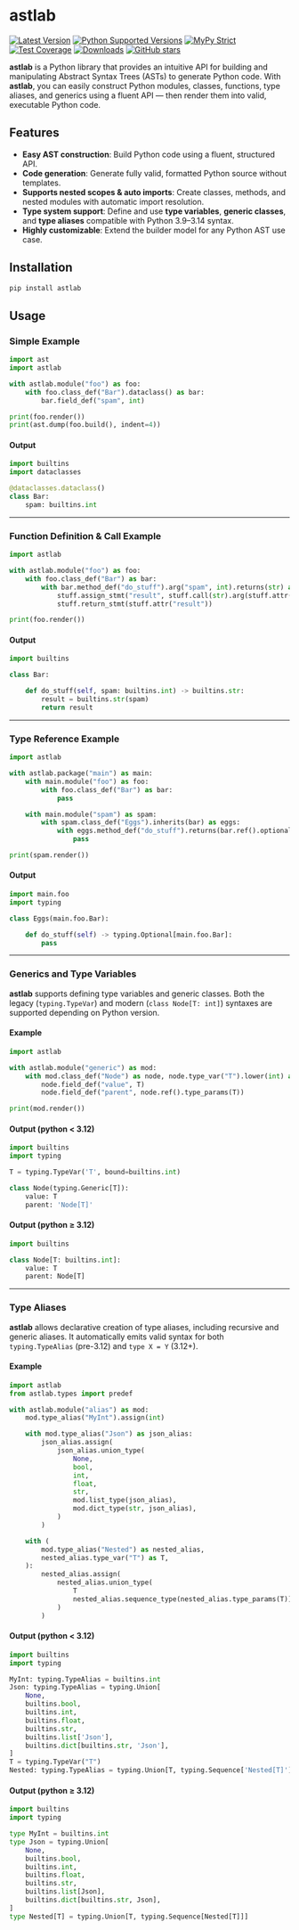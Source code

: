 # astlab

[![Latest Version](https://img.shields.io/pypi/v/astlab.svg)](https://pypi.python.org/pypi/astlab)
[![Python Supported Versions](https://img.shields.io/pypi/pyversions/astlab.svg)](https://pypi.python.org/pypi/astlab)
[![MyPy Strict](https://img.shields.io/badge/mypy-strict-blue)](https://mypy.readthedocs.io/en/stable/getting_started.html#strict-mode-and-configuration)
[![Test Coverage](https://codecov.io/gh/zerlok/astlab/branch/main/graph/badge.svg)](https://codecov.io/gh/zerlok/astlab)
[![Downloads](https://img.shields.io/pypi/dm/astlab.svg)](https://pypistats.org/packages/astlab)
[![GitHub stars](https://img.shields.io/github/stars/zerlok/astlab)](https://github.com/zerlok/astlab/stargazers)

**astlab** is a Python library that provides an intuitive API for building and manipulating Abstract Syntax Trees (ASTs) to generate Python code. With **astlab**, you can easily construct Python modules, classes, functions, type aliases, and generics using a fluent API — then render them into valid, executable Python code.

## Features

* **Easy AST construction**: Build Python code using a fluent, structured API.
* **Code generation**: Generate fully valid, formatted Python source without templates.
* **Supports nested scopes & auto imports**: Create classes, methods, and nested modules with automatic import resolution.
* **Type system support**: Define and use **type variables**, **generic classes**, and **type aliases** compatible with Python 3.9–3.14 syntax.
* **Highly customizable**: Extend the builder model for any Python AST use case.

## Installation

```bash
pip install astlab
```

## Usage

### Simple Example

```python
import ast
import astlab

with astlab.module("foo") as foo:
    with foo.class_def("Bar").dataclass() as bar:
        bar.field_def("spam", int)

print(foo.render())
print(ast.dump(foo.build(), indent=4))
```

#### Output

```python
import builtins
import dataclasses

@dataclasses.dataclass()
class Bar:
    spam: builtins.int
```

---

### Function Definition & Call Example

```python
import astlab

with astlab.module("foo") as foo:
    with foo.class_def("Bar") as bar:
        with bar.method_def("do_stuff").arg("spam", int).returns(str) as stuff:
            stuff.assign_stmt("result", stuff.call(str).arg(stuff.attr("spam")))
            stuff.return_stmt(stuff.attr("result"))

print(foo.render())
```

#### Output

```python
import builtins

class Bar:

    def do_stuff(self, spam: builtins.int) -> builtins.str:
        result = builtins.str(spam)
        return result
```

---

### Type Reference Example

```python
import astlab

with astlab.package("main") as main:
    with main.module("foo") as foo:
        with foo.class_def("Bar") as bar:
            pass

    with main.module("spam") as spam:
        with spam.class_def("Eggs").inherits(bar) as eggs:
            with eggs.method_def("do_stuff").returns(bar.ref().optional()) as stuff:
                pass

print(spam.render())
```

#### Output

```python
import main.foo
import typing

class Eggs(main.foo.Bar):

    def do_stuff(self) -> typing.Optional[main.foo.Bar]:
        pass
```

---

### Generics and Type Variables

**astlab** supports defining type variables and generic classes.
Both the legacy (`typing.TypeVar`) and modern (`class Node[T: int]`) syntaxes are supported depending on Python version.

#### Example

```python
import astlab

with astlab.module("generic") as mod:
    with mod.class_def("Node") as node, node.type_var("T").lower(int) as T:
        node.field_def("value", T)
        node.field_def("parent", node.ref().type_params(T))

print(mod.render())
```

#### Output (python < 3.12)

```python
import builtins
import typing

T = typing.TypeVar('T', bound=builtins.int)

class Node(typing.Generic[T]):
    value: T
    parent: 'Node[T]'
```

#### Output (python ≥ 3.12)

```python
import builtins

class Node[T: builtins.int]:
    value: T
    parent: Node[T]
```

---

### Type Aliases

**astlab** allows declarative creation of type aliases, including recursive and generic aliases.
It automatically emits valid syntax for both `typing.TypeAlias` (pre-3.12) and `type X = Y` (3.12+).

#### Example

```python
import astlab
from astlab.types import predef

with astlab.module("alias") as mod:
    mod.type_alias("MyInt").assign(int)

    with mod.type_alias("Json") as json_alias:
        json_alias.assign(
            json_alias.union_type(
                None,
                bool,
                int,
                float,
                str,
                mod.list_type(json_alias),
                mod.dict_type(str, json_alias),
            )
        )

    with (
        mod.type_alias("Nested") as nested_alias,
        nested_alias.type_var("T") as T,
    ):
        nested_alias.assign(
            nested_alias.union_type(
                T
                nested_alias.sequence_type(nested_alias.type_params(T)),
            )
        )
```

#### Output (python < 3.12)

```python
import builtins
import typing

MyInt: typing.TypeAlias = builtins.int
Json: typing.TypeAlias = typing.Union[
    None,
    builtins.bool,
    builtins.int,
    builtins.float,
    builtins.str,
    builtins.list['Json'],
    builtins.dict[builtins.str, 'Json'],
]
T = typing.TypeVar("T")
Nested: typing.TypeAlias = typing.Union[T, typing.Sequence['Nested[T]']]
```

#### Output (python ≥ 3.12)

```python
import builtins
import typing

type MyInt = builtins.int
type Json = typing.Union[
    None,
    builtins.bool,
    builtins.int,
    builtins.float,
    builtins.str,
    builtins.list[Json],
    builtins.dict[builtins.str, Json],
]
type Nested[T] = typing.Union[T, typing.Sequence[Nested[T]]]
```
